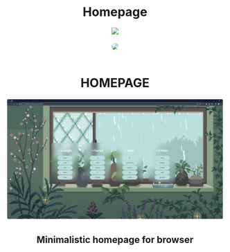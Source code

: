 <h1 align="center">Homepage</h1>

<div align="center">
    <img src="https://skillicons.dev/icons?i=html,css,js" />
</div>
<br>
<div id="social" align=center>
    <a href="https://discord.gg/tnHSEc2cZv"><img src="https://invidget.switchblade.xyz/r8jWX8ugDd" style="border-radius: 15px;"/></a><br><br>
</div>

<h1 align="center">HOMEPAGE</h1>
<img src="./images/image.png" align="center" />
<h2 align="center">Minimalistic homepage for browser</h2>
